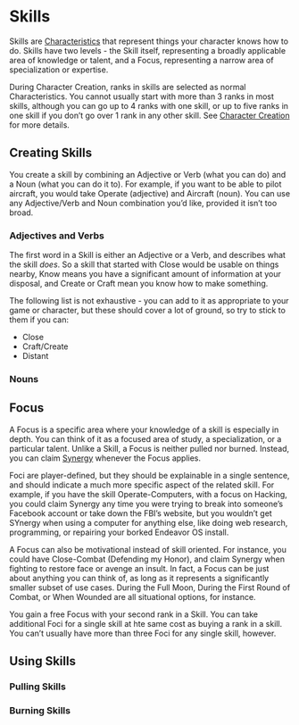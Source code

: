 # Skills
Skills are [Characteristics](Characteristics.md) that represent things your character knows how to do. Skills have two levels - the Skill itself, representing a broadly applicable area of knowledge or talent, and a Focus, representing a narrow area of specialization or expertise.

During Character Creation, ranks in skills are selected as normal Characteristics. You cannot usually start with more than 3 ranks in most skills, although you can go up to 4 ranks with one skill, or up to five ranks in one skill if you don’t go over 1 rank in any other skill. See [Character Creation](CharacterCreation.md) for more details.

## Creating Skills
You create a skill by combining an Adjective or Verb (what you can do) and a Noun (what you can do it to). For example, if you want to be able to pilot aircraft, you would take Operate (adjective) and Aircraft (noun). You can use any Adjective/Verb and Noun combination you’d like, provided it isn’t too broad. 

### Adjectives and Verbs

The first word in a Skill is either an Adjective or a Verb, and describes what the skill *does*. So a skill that started with Close would be usable on things nearby, Know means you have a significant amount of information at your disposal, and Create or Craft mean you know how to make something.

The following list is not exhaustive - you can add to it as appropriate to your game or character, but these should cover a lot of ground, so try to stick to them if you can:

- Close
- Craft/Create
- Distant

### Nouns

## Focus

A Focus is a specific area where your knowledge of a skill is especially in depth. You can think of it as a focused area of study, a specialization, or a particular talent. Unlike a Skill, a Focus is neither pulled nor burned. Instead, you can claim [Synergy](Synergy.md) whenever the Focus applies.

Foci are player-defined, but they should be explainable in a single sentence, and should indicate a much more specific aspect of the related skill. For example, if you have the skill Operate-Computers, with a focus on Hacking, you could claim Synergy any time you were trying to break into someone’s Facebook account or take down the FBI’s website, but you wouldn’t get SYnergy when using a computer for anything else, like doing web research, programming, or repairing your borked Endeavor OS install.

A Focus can also be motivational instead of skill oriented. For instance, you could have Close-Combat (Defending my Honor), and claim Synergy when fighting to restore face or avenge an insult. In fact, a Focus can be just about anything you can think of, as long as it represents a significantly smaller subset of use cases. During the Full Moon, During the First Round of Combat, or When Wounded are all situational options, for instance.

You gain a free Focus with your second rank in a Skill. You can take additional Foci for a single skill at hte same cost as buying a rank in a skill. You can’t usually have more than three Foci for any single skill, however.

## Using Skills

### Pulling Skills

### Burning Skills